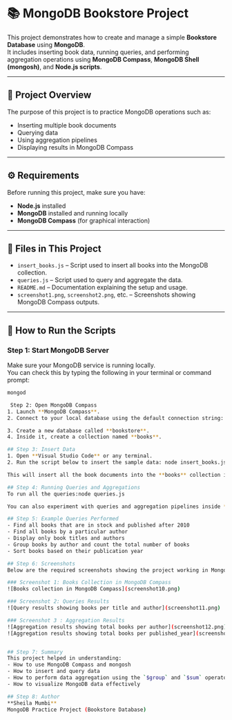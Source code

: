 # 📚 MongoDB Bookstore Project

This project demonstrates how to create and manage a simple **Bookstore Database** using **MongoDB**.  
It includes inserting book data, running queries, and performing aggregation operations using **MongoDB Compass**, **MongoDB Shell (mongosh)**, and **Node.js scripts**.

---

## 🧠 Project Overview

The purpose of this project is to practice MongoDB operations such as:

- Inserting multiple book documents
- Querying data
- Using aggregation pipelines
- Displaying results in MongoDB Compass

---

## ⚙️ Requirements

Before running this project, make sure you have:

- **Node.js** installed  
- **MongoDB** installed and running locally  
- **MongoDB Compass** (for graphical interaction)

---

## 📂 Files in This Project

- `insert_books.js` – Script used to insert all books into the MongoDB collection.  
- `queries.js` – Script used to query and aggregate the data.  
- `README.md` – Documentation explaining the setup and usage.  
- `screenshot1.png`, `screenshot2.png`, etc. – Screenshots showing MongoDB Compass outputs.

---

## 🚀 How to Run the Scripts

### Step 1: Start MongoDB Server
Make sure your MongoDB service is running locally.  
You can check this by typing the following in your terminal or command prompt:
```bash
mongod

 Step 2: Open MongoDB Compass
1. Launch **MongoDB Compass**.  
2. Connect to your local database using the default connection string: **mongodb://localhost:27017**

3. Create a new database called **bookstore**.  
4. Inside it, create a collection named **books**.

## Step 3: Insert Data
1. Open **Visual Studio Code** or any terminal.  
2. Run the script below to insert the sample data: node insert_books.js

This will insert all the book documents into the **books** collection in your **bookstore** database.

## Step 4: Running Queries and Aggregations
To run all the queries:node queries.js

You can also experiment with queries and aggregation pipelines inside **MongoDB Compass** using the *Filter* and *Aggregation* tabs.

## Step 5: Example Queries Performed
- Find all books that are in stock and published after 2010  
- Find all books by a particular author  
- Display only book titles and authors  
- Group books by author and count the total number of books  
- Sort books based on their publication year

## Step 6: Screenshots
Below are the required screenshots showing the project working in MongoDB Compass.

### Screenshot 1: Books Collection in MongoDB Compass
![Books collection in MongoDB Compass](screenshot10.png)

### Screenshot 2: Queries Results
![Query results showing books per title and author](screenshot11.png)

### Screenshot 3 : Aggregation Results
![Aggregation results showing total books per author](screenshot12.png)
![Aggregation results showing total books per published_year](screenshot13.png)


## Step 7: Summary
This project helped in understanding:
- How to use MongoDB Compass and mongosh  
- How to insert and query data  
- How to perform data aggregation using the `$group` and `$sum` operators  
- How to visualize MongoDB data effectively

## Step 8: Author
**Sheila Mumbi**  
MongoDB Practice Project (Bookstore Database)




